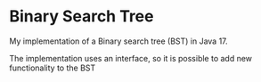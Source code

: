 # Binary Search Tree

My implementation of a Binary search tree (BST) in Java 17.

The implementation uses an interface, so it is possible to add new functionality to the BST

